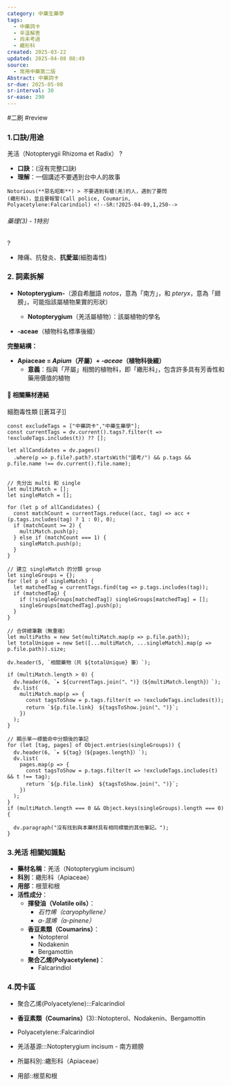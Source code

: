 ```yaml
---
category: 中藥生藥學
tags:
  - 中藥詞卡
  - 辛溫解表
  - 尚未考過
  - 繖形科
created: 2025-03-22
updated: 2025-04-08 08:49
source:
  - 常用中藥第二版
Abstract: 中藥詞卡
sr-due: 2025-05-08
sr-interval: 30
sr-ease: 290
---
```

#二刷 #review
### 1.口訣/用途
羌活（Notopterygii Rhizoma et Radix）
?
- **口訣**：(沒有完整口訣)
- **理解**：一個講述不要遇到台中人的故事
> 
	Notorious(**惡名昭彰**) > 不要遇到有槍(羌)的人，遇到了要閃
	(繖形科)，並且要報警(Call police, Coumarin, 
	Polyacetylene:Falcarindiol) <!--SR:!2025-04-09,1,250-->


###### 藥理(3) - 1特別
?
- 陣痛、抗發炎、**抗愛滋**(細胞毒性) <!--SR:!2025-04-09,1,250-->


### 2. 詞素拆解

- **Notopterygium-**（源自希臘語 *notos*，意為「南方」，和 *pteryx*，意為「翅膀」，可能指該屬植物果實的形狀）
  - **Notopterygium**（羌活屬植物）：該屬植物的學名

- **-aceae**（植物科名標準後綴）

**完整結構：**

- **Apiaceae = *Apium*（芹屬）+ *-aceae*（植物科後綴）**  
  - **意義**：指與「芹屬」相關的植物科，即「繖形科」，包含許多具有芳香性和藥用價值的植物



#### 📌 相關藥材連結


細胞毒性類 [[蒼耳子]]


```dataviewjs
const excludeTags = ["中藥詞卡","中藥生藥學"];
const currentTags = dv.current().tags?.filter(t => !excludeTags.includes(t)) ?? [];

let allCandidates = dv.pages()
  .where(p => p.file?.path?.startsWith("國考/") && p.tags && p.file.name !== dv.current().file.name);


// 先分出 multi 和 single
let multiMatch = [];
let singleMatch = [];

for (let p of allCandidates) {
  const matchCount = currentTags.reduce((acc, tag) => acc + (p.tags.includes(tag) ? 1 : 0), 0);
  if (matchCount >= 2) {
    multiMatch.push(p);
  } else if (matchCount === 1) {
    singleMatch.push(p);
  }
}

// 建立 singleMatch 的分類 group
let singleGroups = {};
for (let p of singleMatch) {
  let matchedTag = currentTags.find(tag => p.tags.includes(tag));
  if (matchedTag) {
    if (!singleGroups[matchedTag]) singleGroups[matchedTag] = [];
    singleGroups[matchedTag].push(p);
  }
}

// 合併總筆數（無重複）
let multiPaths = new Set(multiMatch.map(p => p.file.path));
let totalUnique = new Set([...multiMatch, ...singleMatch].map(p => p.file.path)).size;

dv.header(5, `相關藥物（共 ${totalUnique} 筆）`);

if (multiMatch.length > 0) {
  dv.header(6, `▸ ${currentTags.join("、")}（${multiMatch.length}）`);
  dv.list(
    multiMatch.map(p => {
      const tagsToShow = p.tags.filter(t => !excludeTags.includes(t));
      return `${p.file.link}　${tagsToShow.join("、")}`;
    })
  );
}

// 顯示單一標籤命中分類後的筆記
for (let [tag, pages] of Object.entries(singleGroups)) {
  dv.header(6, `▸ ${tag}（${pages.length}）`);
  dv.list(
    pages.map(p => {
      const tagsToShow = p.tags.filter(t => !excludeTags.includes(t) && t !== tag);
      return `${p.file.link}　${tagsToShow.join("、")}`;
    })
  );
}
if (multiMatch.length === 0 && Object.keys(singleGroups).length === 0) {

  dv.paragraph("沒有找到與本藥材具有相同標籤的其他筆記。");
}

```



### 3.羌活 相關知識點
- **藥材名稱**：羌活（Notopterygium incisum）
- **科別**：繖形科（Apiaceae）
- **用部**：根莖和根
- **活性成分**：
  - **揮發油（Volatile oils）**：
    - *石竹烯（caryophyllene）*
    - *α-蒎烯（α-pinene）*
  - **香豆素類（Coumarins）**：
    - Notopterol
    - Nodakenin
    - Bergamottin
  - **聚合乙烯(Polyacetylene)**：
    - Falcarindiol



### 4.閃卡區

- 聚合乙烯(Polyacetylene):::Falcarindiol <!--SR:!2025-04-12,4,290!2025-04-12,4,290-->

- **香豆素類（Coumarins）**(3)::Notopterol、Nodakenin、Bergamottin <!--SR:!2025-04-09,1,250-->


- Polyacetylene::Falcarindiol <!--SR:!2025-04-12,4,290-->


- 羌活基源:::Notopterygium incisum - 南方翅膀 <!--SR:!2025-04-12,4,290!2025-04-12,4,290-->
- 所屬科別::繖形科（Apiaceae） <!--SR:!2025-04-12,4,290-->
- 用部::根莖和根 <!--SR:!2025-04-09,1,250-->
